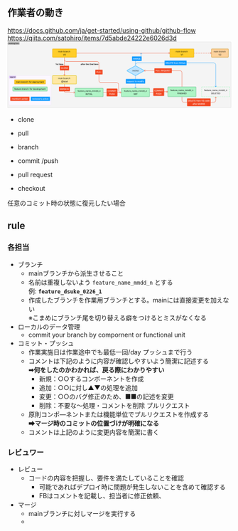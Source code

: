 ## 作業者の動き
https://docs.github.com/ja/get-started/using-github/github-flow
https://qiita.com/satohiro/items/7d5abde24222e6026d3d
![alt text](image.png)
- clone
- pull
- branch
- commit /push
- pull request

- checkout

任意のコミット時の状態に復元したい場合

## rule
### 各担当
- ブランチ
  - mainブランチから派生させること
  - 名前は重複しないよう `feature_name_mmdd_n` とする<br>例: **`feature_dsuke_0226_1`**
  - 作成したブランチを作業用ブランチとする。mainには直接変更を加えない<br>※こまめにブランチ尾を切り替える癖をつけるとミスがなくなる
- ローカルのデータ管理
  - commit your branch by compornent or functional unit
- コミット・プッシュ
  - 作業実施日は作業途中でも最低一回/day プッシュまで行う
  - コメントは下記のように内容が確認しやすいよう簡潔に記述する
  <br> **➡何をしたのかわかれば、戻る際にわかりやすい**
    - 新規：○○するコンポーネントを作成
    - 追加：○○に対し▲▼の処理を追加
    - 変更：○○のバグ修正のため、■■の記述を変更
    - 削除：不要な～処理・コメントを削除
  プルリクエスト
  - 原則コンポ―ネントまたは機能単位でプルリクエストを作成する<br>**➡マージ時のコミットの位置づけが明確になる**
  - コメントは上記のように変更内容を簡潔に書く

### レビュワー
- レビュー
  - コードの内容を把握し、要件を満たしていることを確認
    - 可能であればデプロイ時に問題が発生しないことを含めて確認する
    - FBはコメントを記載し、担当者に修正依頼、
- マージ
  - mainブランチに対しマージを実行する
  - 